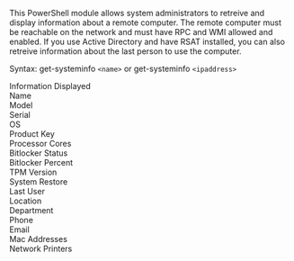 This PowerShell module allows system administrators to retreive and display information about a remote computer.  The remote computer must be reachable on the network and must have RPC and WMI allowed and enabled.  If you use Active Directory and have RSAT installed, you can also retreive information about the last person to use the computer.  

Syntax: get-systeminfo `<name>` or get-systeminfo `<ipaddress>`

Information Displayed  
Name  
Model  
Serial  
OS  
Product Key  
Processor Cores  
Bitlocker Status  
Bitlocker Percent  
TPM Version  
System Restore  
Last User  
Location  
Department  
Phone  
Email  
Mac Addresses  
Network Printers  
